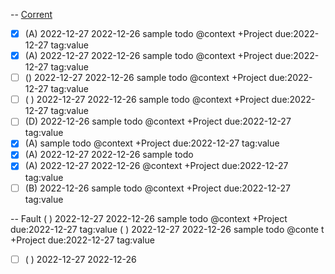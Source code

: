 -- [Corrent](2022-12-28_corrent.md)
- [x] (A) 2022-12-27 2022-12-26 sample todo @context +Project due:2022-12-27 tag:value
- [x] (A) 2022-12-27 2022-12-26 sample todo @context +Project due:2022-12-27 tag:value
- [ ] () 2022-12-27 2022-12-26 sample todo @context +Project due:2022-12-27 tag:value
- [ ] ( ) 2022-12-27 2022-12-26 sample todo @context +Project due:2022-12-27 tag:value
- [ ] (D) 2022-12-26 sample todo @context +Project due:2022-12-27 tag:value
- [x] (A) sample todo @context +Project due:2022-12-27 tag:value
- [x] (A) 2022-12-27 2022-12-26 sample todo
- [x] (A) 2022-12-27 2022-12-26 @context +Project due:2022-12-27 tag:value
- [ ] (B) 2022-12-26 sample todo @context +Project due:2022-12-27 tag:value

-- Fault
  ( ) 2022-12-27 2022-12-26 sample todo @context +Project due:2022-12-27 tag:value
( ) 2022-12-27 2022-12-26 sample todo @conte t +Project due:2022-12-27 tag:value
- [ ] ( ) 2022-12-27 2022-12-26
